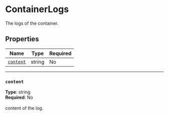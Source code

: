 # ContainerLogs

The logs of the container.

## Properties
| Name | Type | Required |
| --- | --- | --- |
| [`content`](#content) | string | No |

____
### `content`
__Type__: string <br/>
__Required__: No<br/>
<br/>
content of the log.
